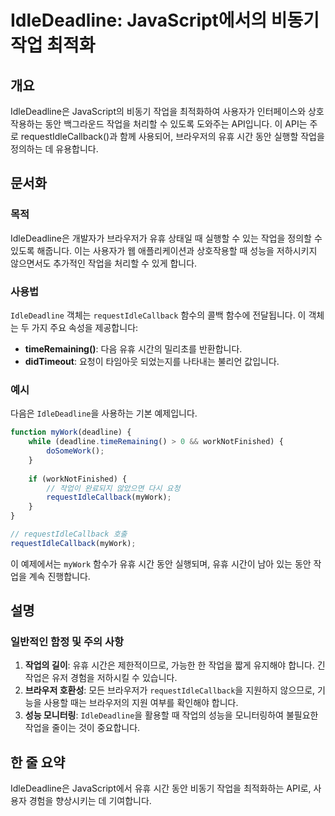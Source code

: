 <!--
Meta Description: # IdleDeadline: JavaScript에서의 비동기 작업 최적화 ## 개요 IdleDeadline은 JavaScript의 비동기 작업을 최적화하여 사용자가 인터페이스와 상호작용하는 동안 백그라운드 작업을 처리할 수 있도록 도와주는 API입니다. 이 API는 주...
Meta Keywords: 작업을, requestidlecallback, idledeadline, mywork, 비동기
-->

# IdleDeadline: JavaScript에서의 비동기 작업 최적화

## 개요
IdleDeadline은 JavaScript의 비동기 작업을 최적화하여 사용자가 인터페이스와 상호작용하는 동안 백그라운드 작업을 처리할 수 있도록 도와주는 API입니다. 이 API는 주로 requestIdleCallback()과 함께 사용되어, 브라우저의 유휴 시간 동안 실행할 작업을 정의하는 데 유용합니다.

## 문서화
### 목적
IdleDeadline은 개발자가 브라우저가 유휴 상태일 때 실행할 수 있는 작업을 정의할 수 있도록 해줍니다. 이는 사용자가 웹 애플리케이션과 상호작용할 때 성능을 저하시키지 않으면서도 추가적인 작업을 처리할 수 있게 합니다. 

### 사용법
`IdleDeadline` 객체는 `requestIdleCallback` 함수의 콜백 함수에 전달됩니다. 이 객체는 두 가지 주요 속성을 제공합니다:
- **timeRemaining()**: 다음 유휴 시간의 밀리초를 반환합니다.
- **didTimeout**: 요청이 타임아웃 되었는지를 나타내는 불리언 값입니다.

### 예시
다음은 `IdleDeadline`을 사용하는 기본 예제입니다.

```javascript
function myWork(deadline) {
    while (deadline.timeRemaining() > 0 && workNotFinished) {
        doSomeWork();
    }
    
    if (workNotFinished) {
        // 작업이 완료되지 않았으면 다시 요청
        requestIdleCallback(myWork);
    }
}

// requestIdleCallback 호출
requestIdleCallback(myWork);
```

이 예제에서는 `myWork` 함수가 유휴 시간 동안 실행되며, 유휴 시간이 남아 있는 동안 작업을 계속 진행합니다.

## 설명
### 일반적인 함정 및 주의 사항
1. **작업의 길이**: 유휴 시간은 제한적이므로, 가능한 한 작업을 짧게 유지해야 합니다. 긴 작업은 유저 경험을 저하시킬 수 있습니다.
2. **브라우저 호환성**: 모든 브라우저가 `requestIdleCallback`을 지원하지 않으므로, 기능을 사용할 때는 브라우저의 지원 여부를 확인해야 합니다.
3. **성능 모니터링**: `IdleDeadline`을 활용할 때 작업의 성능을 모니터링하여 불필요한 작업을 줄이는 것이 중요합니다.

## 한 줄 요약
IdleDeadline은 JavaScript에서 유휴 시간 동안 비동기 작업을 최적화하는 API로, 사용자 경험을 향상시키는 데 기여합니다.